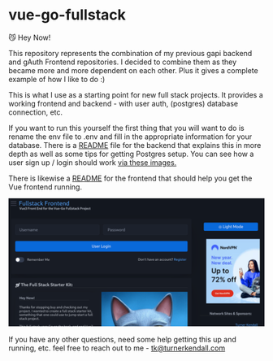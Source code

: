 # vue-go-fullstack

😼 Hey Now!

This repository represents the combination of my previous gapi backend and gAuth Frontend repositories.  I decided to combine them as they became more and more dependent on each other.  Plus it gives a complete example of how I like to do :)

This is what I use as a starting point for new full stack projects.  It provides a working frontend and backend - with user auth, (postgres) database connection, etc.

If you want to run this yourself the first thing that you will want to do is rename the env file to .env and fill in the appropriate information for your database. There is a [README](/docs/BACKEND.md) file for the backend that explains this in more depth as well as some tips for getting Postgres setup.  You can see how a user sign up / login should work [via these images.](/docs/API.md)

There is likewise a [README](/docs/FRONTEND.md) for the frontend that should help you get the Vue frontend running.

![Alt Text](/img/vue-go-fullstack.png)

If you have any other questions, need some help getting this up and running, etc. feel free to reach out to me - tk@turnerkendall.com